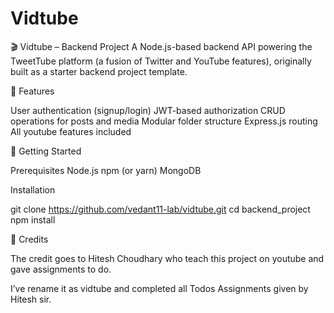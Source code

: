 # Vidtube
🎬 Vidtube – Backend Project
A Node.js-based backend API powering the TweetTube platform (a fusion of Twitter and YouTube features), originally built as a starter backend project template.

🔧 Features

User authentication (signup/login)
JWT-based authorization
CRUD operations for posts and media
Modular folder structure
Express.js routing
All youtube features included

🚀 Getting Started

Prerequisites
Node.js
npm (or yarn)
MongoDB

Installation

git clone https://github.com/vedant11-lab/vidtube.git
cd backend_project
npm install

📌 Credits

The credit goes to Hitesh Choudhary who teach this project on youtube and gave assignments to do.

I’ve rename it as vidtube and completed all Todos Assignments given by Hitesh sir.
